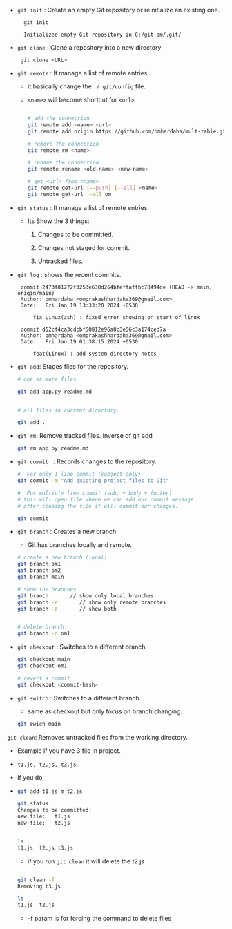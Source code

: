 - `git init` : Create an empty Git repository or reinitialize an existing one.

  ```
    git init

    Initialized empty Git repository in C:/git-om/.git/

  ```

- `git clone` : Clone a repository into a new directory
   ```
    git clone <URL>
   ```

- `git remote` : It manage a list of remote entries.
  
  - it basically change the `./.git/config` file.
  - `<name>` will become shortcut for `<url>`

    ```bash

    # add the connection
    git remote add <name> <url>
    git remote add origin https://github.com/omhardaha/mult-table.git

    # remove the connection
    git remote rm <name>

    # rename the connection
    git remote rename <old-name> <new-name>
    
    # get <url> from <name>
    git remote get-url [--push] [--all] <name>
    git remote get-url --all om
    ```

- `git status` : It manage a list of remote entries.
    - Its Show the 3 things:

        1. Changes to be committed.

        2. Changes not staged for commit.

        3. Untracked files.


- `git log` : shows the recent commits.
   ```   
    commit 2473f81272f3253e630d264bfeffaffbc78494de (HEAD -> main, origin/main)
    Author: omhardaha <omprakashhardaha369@gmail.com>
    Date:   Fri Jan 19 13:33:20 2024 +0530

        fix Linux(zsh) : fixed error showing on start of linux

    commit d52cf4ca3cdcbf50812e96a8c3e56c3a174ced7a
    Author: omhardaha <omprakashhardaha369@gmail.com>
    Date:   Fri Jan 19 01:38:15 2024 +0530

        feat(Linux) : add system directory notes
   ```
- `git add`: Stages files for  the repository.

  ```bash
  # one or more files

  git add app.py readme.md


  # all files in current directory.

  git add .
  ```
- `git rm`: Remove tracked files. Inverse of git add

  ```bash
  git rm app.py readme.md
  ```

- `git commit ` : Records changes to the repository.

  ```bash
  #  For only 1 line commit (subject only)
  git commit -m "Add existing project files to Git"

  #  For multiple line commit (sub. + body + footer)
  # this will open file where we can add our commit message.
  # after closing the file it will commit our changes.

  git commit
  ```

- `git branch` : Creates a new branch.
    - Git has branches locally and remote.

    ```bash
    # create a new branch (local)
    git branch om1
    git branch om2
    git branch main

    # show the branches
    git branch       // show only local branches
    git branch -r       // show only remote branches
    git branch -a       // show both


    # delete branch
    git branch -d om1

    ```

- `git checkout` : Switches to a different branch.

    ```bash
    git checkout main
    git checkout om1

    # revert a commit
    git checkout <commit-hash>
    ```
- `git switch` : Switches to a different branch.
    - same as checkout but only focus on branch changing.

    ```bash
    git swich main
    ```

`git clean`: Removes untracked files from the working directory.

 - Example if you have 3 file in project.

 - `t1.js, t2.js, t3.js`.

 - if you do

 - 
    ```bash
    git add t1.js m t2.js

    git status
    Changes to be committed:
    new file:   t1.js
    new file:   t2.js

    
    ls
    t1.js  t2.js t3.js
    ```
    - if you run `git clean` it will delete the t2.js

    ```bash

    git clean -f
    Removing t3.js

    ls
    t1.js  t2.js


    ```
    - -f param is for forcing the command to delete files
